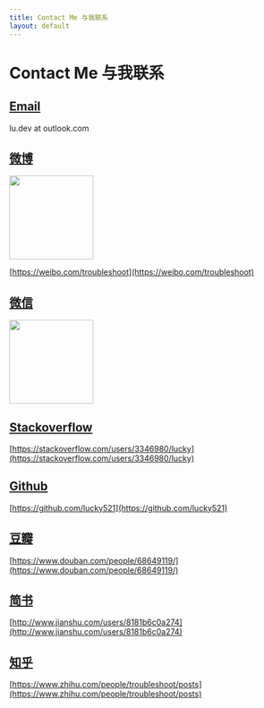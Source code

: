 ```yaml
---
title: Contact Me 与我联系
layout: default
---
```


# Contact Me 与我联系

## [Email](mailto:lu.dev@outlook.com)

lu.dev at outlook.com

## [微博](https://weibo.com/troubleshoot)  

<img src="https://lucky521.github.io/img/weibo.png" width="150">

[https://weibo.com/troubleshoot](https://weibo.com/troubleshoot) 

## [微信](https://lucky521.github.io/img/wechat-qrcode.jpg)

<img src="https://lucky521.github.io/img/wechat-qrcode.jpg" width="150">

## [Stackoverflow](https://stackoverflow.com/users/3346980/lucky)

[https://stackoverflow.com/users/3346980/lucky](https://stackoverflow.com/users/3346980/lucky)

## [Github](https://github.com/lucky521)

[https://github.com/lucky521](https://github.com/lucky521)

## [豆瓣](https://www.douban.com/people/68649119/)

[https://www.douban.com/people/68649119/](https://www.douban.com/people/68649119/)

## [简书](http://www.jianshu.com/users/8181b6c0a274)

[http://www.jianshu.com/users/8181b6c0a274](http://www.jianshu.com/users/8181b6c0a274)

## [知乎](https://www.zhihu.com/people/troubleshoot/posts)

[https://www.zhihu.com/people/troubleshoot/posts](https://www.zhihu.com/people/troubleshoot/posts)

